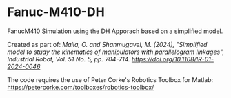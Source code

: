 # Fanuc-M410-DH
FanucM410 Simulation using the DH Apporach based on a simplified model.

Created as part of:
*Malla, O. and Shanmugavel, M. (2024), "Simplified model to study the kinematics of manipulators with parallelogram linkages", Industrial Robot, Vol. 51 No. 5, pp. 704-714. https://doi.org/10.1108/IR-01-2024-0046*

The code requires the use of Peter Corke's Robotics Toolbox for Matlab:
https://petercorke.com/toolboxes/robotics-toolbox/
